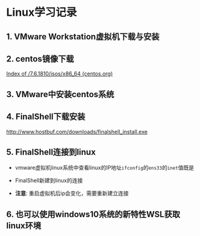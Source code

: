 # Linux学习记录

## 1. VMware Workstation虚拟机下载与安装

## 2. centos镜像下载

[Index of /7.6.1810/isos/x86_64 (centos.org)](https://vault.centos.org/7.6.1810/isos/x86_64/)

## 3. VMware中安装centos系统

## 4. FinalShell下载安装

http://www.hostbuf.com/downloads/finalshell_install.exe

## 5. FinalShell连接到linux

- vmware虚拟机linux系统中查看linux的IP地址`ifconfig`的`ens33`的`inet`值既是

- FinalShell新建到linux的连接

- **注意**: 重启虚拟机后ip会变化，需要重新建立连接

## 6. 也可以使用windows10系统的新特性**WSL**获取linux环境



